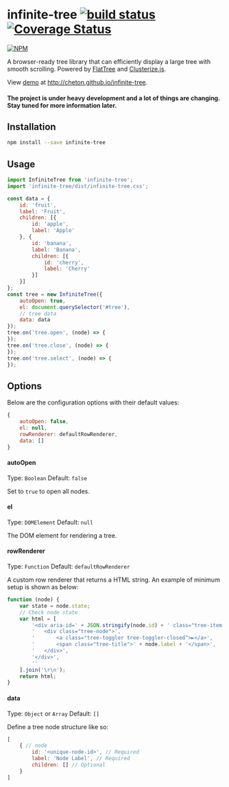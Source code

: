 # infinite-tree [![build status](https://travis-ci.org/cheton/infinite-tree.svg?branch=master)](https://travis-ci.org/cheton/infinite-tree) [![Coverage Status](https://coveralls.io/repos/cheton/infinite-tree/badge.svg)](https://coveralls.io/r/cheton/infinite-tree)
[![NPM](https://nodei.co/npm/infinite-tree.png?downloads=true&stars=true)](https://nodei.co/npm/infinite-tree/)

A browser-ready tree library that can efficiently display a large tree with smooth scrolling. Powered by [FlatTree](https://github.com/cheton/flattree) and [Clusterize.js](https://github.com/NeXTs/Clusterize.js).

View [demo](http://cheton.github.io/infinite-tree) at http://cheton.github.io/infinite-tree.

#### The project is under heavy development and a lot of things are changing. Stay tuned for more information later.


## Installation
```bash
npm install --save infinite-tree
```

## Usage
```js
import InfiniteTree from 'infinite-tree';
import 'infinite-tree/dist/infinite-tree.css';

const data = {
    id: 'fruit',
    label: 'Fruit',
    children: [{
        id: 'apple',
        label: 'Apple'
    }, {
        id: 'banana',
        label: 'Banana',
        children: [{
            id: 'cherry',
            label: 'Cherry'
        }]
    }]
};
const tree = new InfiniteTree({
    autoOpen: true,
    el: document.querySelector('#tree'),
    // tree data
    data: data
});
tree.on('tree.open', (node) => {
});
tree.on('tree.close', (node) => {
});
tree.on('tree.select', (node) => {
});
```

## Options
Below are the configuration options with their default values:
```js
{
    autoOpen: false,
    el: null,
    rowRenderer: defaultRowRenderer,
    data: []
}
```

#### autoOpen

Type: `Boolean` Default: `false`

Set to `true` to open all nodes.

#### el

Type: `DOMElement` Default: `null`

The DOM element for rendering a tree.

#### rowRenderer

Type: `Function` Default: `defaultRowRenderer`

A custom row renderer that returns a HTML string. An example of minimum setup is shown as below:
```js
function (node) {
    var state = node.state;
    // Check node state
    var html = [
        '<div aria-id=' + JSON.stringify(node.id) + ' class="tree-item tree-selected">',
        '   <div class="tree-node">',
        '       <a class="tree-toggler tree-toggler-closed">►</a>',
        '       <span class="tree-title">' + node.label + '</span>',
        '   </div>',
        '</div>',
        ''
    ].join('\r\n');
    return html;
}
```

#### data

Type: `Object` or `Array` Default: `[]`

Define a tree node structure like so:
```js
[
    { // node
        id: '<unique-node-id>', // Required
        label: 'Node Label', // Required
        children: [] // Optional
    }
]
```
